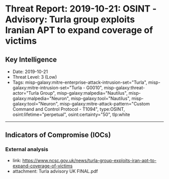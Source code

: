 # Threat Report: 2019-10-21: OSINT -Advisory: Turla group exploits Iranian APT to expand coverage of victims


## Key Intelligence
* Date: 2019-10-21
* Threat Level: 3 (Low)
* Tags: misp-galaxy:mitre-enterprise-attack-intrusion-set="Turla", misp-galaxy:mitre-intrusion-set="Turla - G0010", misp-galaxy:threat-actor="Turla Group", misp-galaxy:malpedia="Nautilus", misp-galaxy:malpedia="Neuron", misp-galaxy:tool="Nautilus", misp-galaxy:tool="Neuron", misp-galaxy:mitre-attack-pattern="Custom Command and Control Protocol - T1094", type:OSINT, osint:lifetime="perpetual", osint:certainty="50", tlp:white

---

## Indicators of Compromise (IOCs)
### External analysis
* link: https://www.ncsc.gov.uk/news/turla-group-exploits-iran-apt-to-expand-coverage-of-victims
* attachment: Turla advisory UK FINAL.pdf
